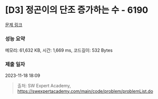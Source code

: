 # [D3] 정곤이의 단조 증가하는 수 - 6190 

[문제 링크](https://swexpertacademy.com/main/code/problem/problemDetail.do?contestProbId=AWcPjEuKAFgDFAU4) 

### 성능 요약

메모리: 61,632 KB, 시간: 1,669 ms, 코드길이: 532 Bytes

### 제출 일자

2023-11-18 18:09



> 출처: SW Expert Academy, https://swexpertacademy.com/main/code/problem/problemList.do